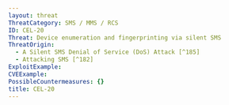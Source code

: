 ```yaml
---
layout: threat
ThreatCategory: SMS / MMS / RCS
ID: CEL-20
Threat: Device enumeration and fingerprinting via silent SMS
ThreatOrigin:
  - A Silent SMS Denial of Service (DoS) Attack [^185]
  - Attacking SMS [^182]
ExploitExample:
CVEExample:
PossibleCountermeasures: {}
title: CEL-20
---
```

